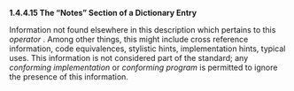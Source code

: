 **1.4.4.15 The “Notes” Section of a Dictionary Entry** 

Information not found elsewhere in this description which pertains to this *operator* . Among other things, this might include cross reference information, code equivalences, stylistic hints, implementation hints, typical uses. This information is not considered part of the standard; any *conforming implementation* or *conforming program* is permitted to ignore the presence of this information. 

